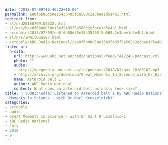 ```yaml
---
date: "2018-07-09T10:46:22+10:00"
permalink: ee0f6b80d50e15435405f5a568c2e3bee1d5e4b1.html
redirect_from:
- sl/n/d20180709104622.html
- sl/n/s/hee0f6b80d50e15435405f5a568c2e3bee1d5e4b1.html
- scrobble/2018/07/09/ee0f6b80d50e15435405f5a568c2e3bee1d5e4b1.html
- sl/n/s/ZNWitQuuS87.html
- scrobble/ABC-Radio-National//ee0f6b80d50e15435405f5a568c2e3bee1d5e4b1.html
listen-of:
  h-cite:
    url: http://www.abc.net.au/radionational/feed/7417248/podcast.xml
    photo: ""
    audio:
    - http://mpegmedia.abc.net.au/rn/podcast/2018/01/gms_20180102.mp3
    - http://archive.org/download/Great_Moments_In_Science_with_Dr_Karl_Kruszelnicki-Podcast-by-ABC_Radio_National/Asteroid_belt_1.mp3
    name: Asteroid belt 1
    author: ABC Radio National
    content: What does an asteroid belt actually look like?
title: ' \ud83c\udfa7 Listened to Asteroid belt 1 by ABC Radio National From Great
  Moments In Science - with Dr Karl Kruszelnicki'
categories:
- scrobble
- audio
- Great Moments In Science - with Dr Karl Kruszelnicki
- ABC Radio National
- July
- 2018
- 9
---
```

